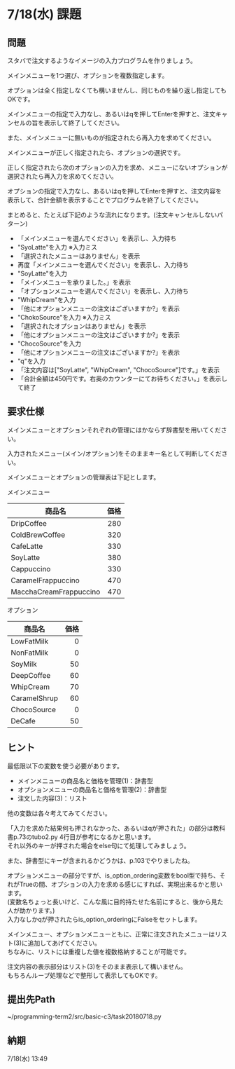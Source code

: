 # 7/18(水) 課題

## 問題

スタバで注文するようなイメージの入力プログラムを作りましょう。

メインメニューを1つ選び、オプションを複数指定します。

オプションは全く指定しなくても構いませんし、同じものを繰り返し指定してもOKです。

メインメニューの指定で入力なし、あるいはqを押してEnterを押すと、注文キャンセルの旨を表示して終了してください。

また、メインメニューに無いものが指定されたら再入力を求めてください。

メインメニューが正しく指定されたら、オプションの選択です。

正しく指定されたら次のオプションの入力を求め、メニューにないオプションが選択されたら再入力を求めてください。

オプションの指定で入力なし、あるいはqを押してEnterを押すと、注文内容を表示して、合計金額を表示することでプログラムを終了してください。

まとめると、たとえば下記のような流れになります。(注文キャンセルしないパターン)

* 「メインメニューを選んでください」を表示し、入力待ち
* "SyoLatte"を入力 ※入力ミス
* 「選択されたメニューはありません」を表示
* 再度「メインメニューを選んでください」を表示し、入力待ち
* "SoyLatte"を入力
* 「メインメニューを承りました。」を表示
* 「オプションメニューを選んでください」を表示し、入力待ち
* "WhipCream"を入力
* 「他にオプションメニューの注文はございますか?」を表示
* "ChokoSource"を入力 ※入力ミス
* 「選択されたオプションはありません」を表示
* 「他にオプションメニューの注文はございますか?」を表示
* "ChocoSource"を入力
* 「他にオプションメニューの注文はございますか?」を表示
* "q"を入力
* 「注文内容は["SoyLatte", "WhipCream", "ChocoSource"]です。」を表示
* 「合計金額は450円です。右奥のカウンターにてお待ちください。」を表示して終了

## 要求仕様

メインメニューとオプションそれぞれの管理にはかならず辞書型を用いてください。

入力されたメニュー(メイン/オプション)をそのままキー名として判断してください。

メインメニューとオプションの管理表は下記とします。

メインメニュー

| 商品名 | 価格 |
|--------|-----:|
|DripCoffee|280|
|ColdBrewCoffee|320|
|CafeLatte|330|
|SoyLatte|380|
|Cappuccino|330|
|CaramelFrappuccino|470|
|MacchaCreamFrappuccino|470|

オプション

| 商品名 | 価格 |
|--------|-----:|
|LowFatMilk|0|
|NonFatMilk|0|
|SoyMilk|50|
|DeepCoffee|60|
|WhipCream|70|
|CaramelShrup|60|
|ChocoSource|0|
|DeCafe|50|

## ヒント

最低限以下の変数を使う必要があります。

* メインメニューの商品名と価格を管理(1)：辞書型
* オプションメニューの商品名と価格を管理(2)：辞書型
* 注文した内容(3)：リスト

他の変数は各々考えてみてください。

「入力を求めた結果何も押されなかった、あるいはqが押された」の部分は教科書p.73のtubo2.py 4行目が参考になるかと思います。  
それ以外のキーが押された場合をelse句にて処理してみましょう。

また、辞書型にキーが含まれるかどうかは、p.103でやりましたね。

オプションメニューの部分ですが、is_option_ordering変数をbool型で持ち、それがTrueの間、オプションの入力を求める感じにすれば、実現出来るかと思います。  
(変数名ちょっと長いけど、こんな風に目的持たせた名前にすると、後から見た人が助かります。)  
入力なしかqが押されたらis_option_orderingにFalseをセットします。

メインメニュー、オプションメニューともに、正常に注文されたメニューはリスト(3)に追加してあげてください。  
ちなみに、リストには重複した値を複数格納することが可能です。

注文内容の表示部分はリスト(3)をそのまま表示して構いません。  
もちろんループ処理などで整形して表示してもOKです。

## 提出先Path

~/programming-term2/src/basic-c3/task20180718.py

## 納期

7/18(水) 13:49
